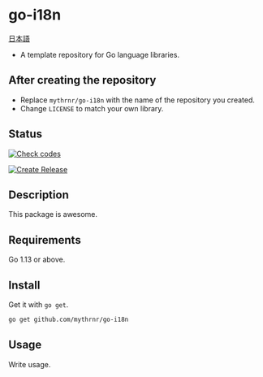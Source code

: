 # go-i18n

[日本語](./README.jp.md)

- A template repository for Go language libraries.

## After creating the repository

- Replace `mythrnr/go-i18n` with the name of the repository you created.
- Change `LICENSE` to match your own library.

## Status

[![Check codes](https://github.com/mythrnr/go-i18n/actions/workflows/check_code.yml/badge.svg)](https://github.com/mythrnr/go-i18n/actions/workflows/check_code.yml)

[![Create Release](https://github.com/mythrnr/go-i18n/actions/workflows/release.yml/badge.svg)](https://github.com/mythrnr/go-i18n/actions/workflows/release.yml)

## Description

This package is awesome.

## Requirements

Go 1.13 or above.

## Install

Get it with `go get`.

```bash
go get github.com/mythrnr/go-i18n
```

## Usage

Write usage.
